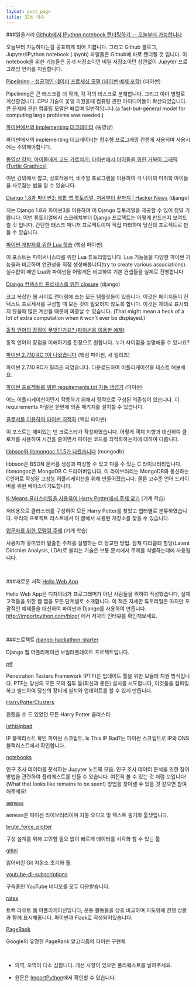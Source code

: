 ```yaml
---
layout: post_page
title: 32번 이슈
---
```


###읽을거리
<a href="https://blog.jupyter.org/2015/05/07/rendering-notebooks-on-github/" target="_blank">Github에서 IPython notebook 랜더링하기 -- 오늘부터 가능합니다</a>

오늘부터 가능하다는걸 공표하게 되어 기쁩니다. 그리고 Github 블로그, Jupyter/IPython notebook (.ipynb) 파일들은 Github에 바로 랜더될 것 입니다. 이 notebook을 위한 기능들은 공개 저장소이던 비밀 저장소이던 상관없이 Jupyter 프로그래밍 언어를 지원합니다.

<a href="http://blog.stuartowen.com/pipelining-a-successful-data-processing-model" target="_blank">Pipelining - 성공적인 데이터 프로세싱 모델 (파이썬 예제 포함)</a> (파이썬)

Pipelining은 큰 태스크를 더 작개, 각 각의 테스크로 분해합니다. 그리고 아마 병렬로 계산할겁니다. CPU 기술이 꽃일 피웠을때 컴퓨팅 관한 아이디어들이 확산되었습니다. 큰 문제에 관한 컴퓨팅 모델은 빠르며 일반적입니다.(a fast-but-general model for computing large problems was needed.)

<a href="https://youtu.be/fAiN-iEsGBA" target="_blank">파이썬에서의 Implementing 데코레이터</a> (동영상)

파이썬에서의 implementing 데코레이터는 함수형 프로그래밍 컨셉에 사용되며 사용시에는 주의해야합니다.

<a href="http://www.oreilly.com/pub/e/3422" target="_blank">동영상 강의: 아이들에게 코드 가르치기: 파이썬에서 아이들을 위한 거북이 그래픽(Turtle Graphics)</a>

이번 강의에서 짧고, 상호작용적, 비주얼 프로그램을 이용하여 각 나이의 미취학 아이들을 사로잡는 법을 알 수 있습니다.

<a href="http://marinamele.com/taskbuster-django-tutorial" target="_blank">Django 1.8과 파이썬3: 복합 앱 튜토리얼, 처음부터 끝까지 | Hacker News</a> (django)

저는 Django 1.8과 파이썬3을 이용하여 이 Django 튜토리얼을 제공할 수 있어 정말 기쁩니다. 이번 튜토리얼에서 스크래치부터 Django 프로젝트는 어떻게 만드는지 보여드릴 것 입니다. 간단한 태스크 매니저 프로젝트이며 직접 따라하며 당신의 프로젝트로 만들 수 있습니다.

<a href="http://bugra.github.io/work/notes/2015-05-09/learning-lua-as-a-python-developer/" target="_blank">파이썬 개발자를 위한 Lua 학습</a> (핵심 파이썬)

이 포스트는 파이써니스타를 위한 Lua 튜토리얼입니다. Lua 기능들을 다양한 파이썬 기능들과 비교하며 연관성을 직접 생성해봅니다(try to create various associations). 실수없이 매번 Lua와 파이썬을 어떻게든 비교하여 기본 컨셉들을 실제로 진행합니다.

<a href="http://www.peterbe.com/plog/closure-django-context-processors" target="_blank">Django 컨텍스트 프로세스를 위한 closure</a> (django)

크고 복잡한 웹 사이트 랜더링에 쓰는 모든 탬플릿들이 있습니다. 이것은 페이지들이 컨텍스트 프로세서를 구성할 때 모든 것이 필요하지 않도록 합니다. 이것은 제대로 표시되지 않을때 많은 계산들 때문에 짜증날 수 있습니다. (That might mean a heck of a lot of extra computation when it won't ever be displayed.)

<a href="http://www.reddit.com/r/Python/comments/35iamd/what_is_the_appeal_of_dynamicallytyped_languages/" target="_blank">동적 언어의 장점이 무엇인가요? (파이썬을 이용한 예제)</a>

동적 언어의 장점을 이해하기를 진정으로 원합니다. 누가 차이점을 설명해줄 수 있나요?

<a href="http://feedproxy.google.com/~r/PythonInsider/~3/FTlNOgFndNo/python-2710-release-candidate-1.html" target="_blank">파이썬 2.7.10 RC 1이 나왔습니다</a> (핵심 파이썬, 새 릴리즈)

파이썬 2.7.10 RC가 릴리즈 되었습니다. 다운로드하여 어플리케이션을 테스트 해보세요.

<a href="http://www.idiotinside.com/2015/05/10/python-auto-generate-requirements-txt/" target="_blank">파이썬 프로젝트를 위한 requirements.txt 자동 생성기</a> (파이썬)

어느 어플리케이션이던지 작동하기 위해서 정적으로 구성된 의존성이 있습니다. 이 requirements 파일은 한번에 의존 패키지를 설치할 수 있습니다.

<a href="https://wrongsideofmemphis.wordpress.com/2015/05/08/optimise-python-with-closures/" target="_blank">클로저를 이용하여 파이썬 최적화</a> (핵심 파이썬)

이 포스트는 재미있는 댄 크로스타가 작성하였습니다. 어떻게 객체 지향과 대신하여 클로저를 사용하여 시간을 줄이면서 파이썬 코드를 최적화하는지에 대하여 다룹니다.

<a href="http://feedproxy.google.com/~r/emptysquare/~3/WrU_HqoQEl0/" target="_blank">libbson와 libmongoc 1.1.5가 나왔습니다</a> (mongodb)

libbson은 BSON 문서를 생성과 파싱할 수 있고 다룰 수 있는 C 라이브러리입니다. libmongoc은 MongoDB C 드라이버입니다. 이 라이브러리는 MongoDB와 통신하는 C언어로 작성된 고성능 어플리케이션을 위해 만들어졌습니다. 물론 고수준 언어 드라이버를 위한 베이스이기도합니다.

<a href="http://dogdogfish.com/2015/05/11/finding-topics-in-harry-potter-using-k-means-clustering/" target="_blank">K-Means 클러스터링을 사용하여 Harry Potter에서 주제 찾기</a> (기계 학습)

저비용으로 클러스터를 구성하여 모든 Harry Potter를 찾았고 챕터별로 분류하였습니다. 우리의 프로젝트 리스트에서 이 글에서 사용된 저장소를 찾을 수 있습니다.

<a href="http://feedproxy.google.com/~r/oreilly/radar/atom/~3/bZH8jjcd51A/topic-modeling-for-the-newbie.html" target="_blank">입문자를 위한 모델링 주제</a> (기계 학습)

사용자가 흥미있어 밑줄친 주제를 실별하는 더 정교한 방법. 잠재 디리클레 할당(Latent Dirichlet Analysis, LDA)로 불리는 기술은 보통 문서에서 주제를 식별하는데에 사용됩니다.

<br />

###새로운 서적
<a href="http://hellowebapp.com/" target="_blank">Hello Web App</a>

Hello Web App은 디자이너가 프로그래머가 아닌 사람들을 위하여 작성했습니다, 실제 고객들을 위한 웹 앱을 모든 단계별로 소개합니다. 이 책은 자세한 튜토리얼은 아지만 포괄적인 예제들을 대신하여 파이썬과 Django를 사용하여 만듭니다. <a href="http://hellowebapp.com/" target="_blank">http://importpython.com/blog/</a> 에서 저자의 인터뷰를 확인해보세요.

<br />

###프로젝트
<a href="https://github.com/DrkSephy/django-hackathon-starter" target="_blank">django-hackathon-starter</a>

Django 웹 어플리케이션 보일러플레이트 프로젝트입니다.

<a href="https://github.com/trustedsec/ptf" target="_blank">ptf</a>

Penetration Testers Framework (PTF)은 업데이트 툴을 위한 모듈러 지원 방식입니다. PTF는 당신의 모든 모의 침투 툴(최신과 좋은) 설치를 시도합니다, 이것들을 컴파일하고 빌드하여 당신의 장비에 설치와 업데이트를 할 수 있게 만듭니다.

<a href="https://github.com/Kali89/HarryPotterClusters" target="_blank">HarryPotterClusters</a>

원했을 수 도 있었던 모든 Harry Potter 클러스터.

<a href="https://github.com/jgamblin/isthisipbad" target="_blank">isthisipbad</a>

IP 블랙리스트 확인 파이썬 스크립트. Is This IP Bad?는 파이썬 스크립트로 IP와 DNS 블랙리스트에서 확인합니다.

<a href="https://github.com/censusreporter/notebooks" target="_blank">notebooks</a>

인구 조사 데이터를 분석하는 Jupyter 노트북 모음. 인구 조사 데이터 분석을 위한 참여 방법을 관련하여 풀리퀘스트를 만들 수 있습니다. 여전히 볼 수 있는 것 처럼 보입니다! (What that looks like remains to be seen!) 방법을 찾아낼 수 있을 것 같으면 참여해주세요!

<a href="https://github.com/readbeyond/aeneas" target="_blank">aeneas</a>

aeneas은 파이썬 라이브러리이며 자동 오디오 및 텍스트 동기화 툴셋입니다.

<a href="https://github.com/eyadsibai/brute_force_plotter" target="_blank">brute_force_plotter</a>

구성 설계를 위해 고민할 필요 없이 빠르게 데이터를 시각화 할 수 있는 툴

<a href="https://github.com/saru95/gitini" target="_blank">gitini</a>

잃어버린 Git 저장소 초기화 툴.

<a href="https://github.com/mewfree/youtube-dl-subscriptions" target="_blank">youtube-dl-subscriptions</a>

구독중인 YouTube 비디오를 모두 다운받습니다.

<a href="https://github.com/jeffsp/ratex" target="_blank">ratex</a>

트랙 라우트 웹 어플리케이션입니다, 운동 활동들을 상호 비교하며 지도위에 진행 상황과 함께 표시해줍니다. 파이썬과 Flask로 작성되어있습니다.

<a href="https://github.com/ashkonf/PageRank" target="_blank">PageRank</a>

Google의 유명한 PageRank 알고리즘의 파이썬 구현체

<br />

* 의역, 오역이 다소 심합니다. 개선 사항이 있으면 풀리퀘스트를 날려주세요.

* 원문은 <a href="http://importpython.com/newletter/no/32/" target="_blank">ImportPython</a>에서 확인할 수 있습니다.
